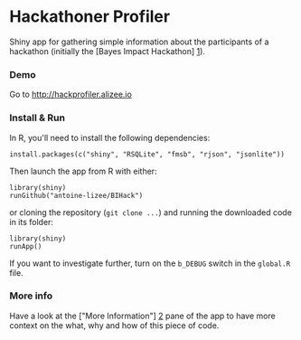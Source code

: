 Hackathoner Profiler
======

Shiny app for gathering simple information about the participants of a hackathon (initially the [Bayes Impact Hackathon] [1]).

### Demo

Go to http://hackprofiler.alizee.io

### Install & Run

In R, you'll need to install the following dependencies: 
```
install.packages(c("shiny", "RSQLite", "fmsb", "rjson", "jsonlite"))
```

Then launch the app from R with either:
```
library(shiny)
runGithub("antoine-lizee/BIHack")
```

or cloning the repository (`git clone ...`) and running the downloaded code in its folder:
```
library(shiny)
runApp()
```

If you want to investigate further, turn on the `b_DEBUG` switch in the `global.R` file.


### More info

Have a look at the ["More Information"] [2] pane of the app to have more context on the what, why and how of this piece of code.

[1]: http://www.bayesimpact.org/hack
[2]: http://hackprofiler.alizee.io/#Information
